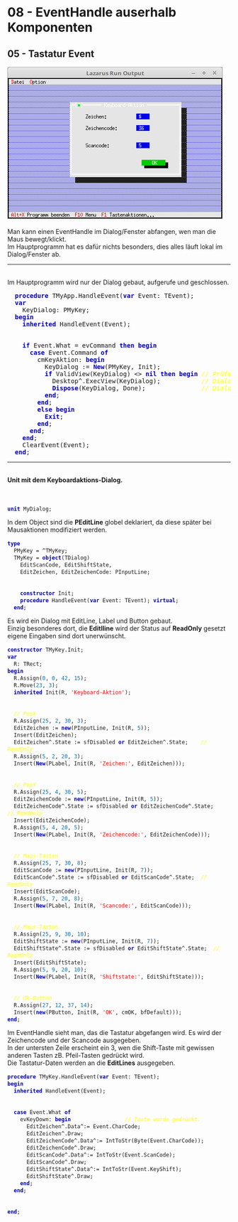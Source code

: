 <html>
    <b><h1>08 - EventHandle auserhalb Komponenten</h1></b>
    <b><h2>05 - Tastatur Event</h2></b>
<img src="image.png" alt="Selfhtml"><br><br>
Man kann einen EventHandle im Dialog/Fenster abfangen, wen man die Maus bewegt/klickt.<br>
Im Hauptprogramm hat es dafür nichts besonders, dies alles läuft lokal im Dialog/Fenster ab.<br>
<hr><br>
Im Hauptprogramm wird nur der Dialog gebaut, aufgerufe und geschlossen.<br>
<pre><code=pascal>  <b><font color="0000BB">procedure</font></b> TMyApp.HandleEvent(<b><font color="0000BB">var</font></b> Event: TEvent);
  <b><font color="0000BB">var</font></b>
    KeyDialog: PMyKey;
  <b><font color="0000BB">begin</font></b>
    <b><font color="0000BB">inherited</font></b> HandleEvent(Event);
<br>
    <b><font color="0000BB">if</font></b> Event.What = evCommand <b><font color="0000BB">then</font></b> <b><font color="0000BB">begin</font></b>
      <b><font color="0000BB">case</font></b> Event.Command <b><font color="0000BB">of</font></b>
        cmKeyAktion: <b><font color="0000BB">begin</font></b>
          KeyDialog := <b><font color="0000BB">New</font></b>(PMyKey, Init);
          <b><font color="0000BB">if</font></b> ValidView(KeyDialog) <> <b><font color="0000BB">nil</font></b> <b><font color="0000BB">then</font></b> <b><font color="0000BB">begin</font></b> <i><font color="#FFFF00">// Prüfen ob genügend Speicher.</font></i>
            Desktop^.ExecView(KeyDialog);           <i><font color="#FFFF00">// Dialog Mausaktion ausführen.</font></i>
            <b><font color="0000BB">Dispose</font></b>(KeyDialog, Done);               <i><font color="#FFFF00">// Dialog und Speicher frei geben.</font></i>
          <b><font color="0000BB">end</font></b>;
        <b><font color="0000BB">end</font></b>;
        <b><font color="0000BB">else</font></b> <b><font color="0000BB">begin</font></b>
          <b><font color="0000BB">Exit</font></b>;
        <b><font color="0000BB">end</font></b>;
      <b><font color="0000BB">end</font></b>;
    <b><font color="0000BB">end</font></b>;
    ClearEvent(Event);
  <b><font color="0000BB">end</font></b>;</code></pre>
<hr><br>
<b>Unit mit dem Keyboardaktions-Dialog.</b><br>
<br><br>
<pre><code><b><font color="0000BB">unit</font></b> MyDialog;
</code></pre>
In dem Object sind die <b>PEditLine</b> globel deklariert, da diese später bei Mausaktionen modifiziert werden.<br>
<pre><code><b><font color="0000BB">type</font></b>
  PMyKey = ^TMyKey;
  TMyKey = <b><font color="0000BB">object</font></b>(TDialog)
    EditScanCode, EditShiftState,
    EditZeichen, EditZeichenCode: PInputLine;
<br>
    <b><font color="0000BB">constructor</font></b> Init;
    <b><font color="0000BB">procedure</font></b> HandleEvent(<b><font color="0000BB">var</font></b> Event: TEvent); <b><font color="0000BB">virtual</font></b>;
  <b><font color="0000BB">end</font></b>;
</code></pre>
Es wird ein Dialog mit EditLine, Label und Button gebaut.<br>
Einzig besonderes dort, die <b>Editlline</b> wird der Status auf <b>ReadOnly</b> gesetzt eigene Eingaben sind dort unerwünscht.<br>
<pre><code><b><font color="0000BB">constructor</font></b> TMyKey.Init;
<b><font color="0000BB">var</font></b>
  R: TRect;
<b><font color="0000BB">begin</font></b>
  R.Assign(<font color="#0077BB">0</font>, <font color="#0077BB">0</font>, <font color="#0077BB">42</font>, <font color="#0077BB">15</font>);
  R.Move(<font color="#0077BB">23</font>, <font color="#0077BB">3</font>);
  <b><font color="0000BB">inherited</font></b> Init(R, <font color="#FF0000">'Keyboard-Aktion'</font>);
<br>
  <i><font color="#FFFF00">// PosX</font></i>
  R.Assign(<font color="#0077BB">25</font>, <font color="#0077BB">2</font>, <font color="#0077BB">30</font>, <font color="#0077BB">3</font>);
  EditZeichen := <b><font color="0000BB">new</font></b>(PInputLine, Init(R, <font color="#0077BB">5</font>));
  Insert(EditZeichen);
  EditZeichen^.State := sfDisabled <b><font color="0000BB">or</font></b> EditZeichen^.State;    <i><font color="#FFFF00">// ReadOnly</font></i>
  R.Assign(<font color="#0077BB">5</font>, <font color="#0077BB">2</font>, <font color="#0077BB">20</font>, <font color="#0077BB">3</font>);
  Insert(<b><font color="0000BB">New</font></b>(PLabel, Init(R, <font color="#FF0000">'Zeichen:'</font>, EditZeichen)));
<br>
  <i><font color="#FFFF00">// PosY</font></i>
  R.Assign(<font color="#0077BB">25</font>, <font color="#0077BB">4</font>, <font color="#0077BB">30</font>, <font color="#0077BB">5</font>);
  EditZeichenCode := <b><font color="0000BB">new</font></b>(PInputLine, Init(R, <font color="#0077BB">5</font>));
  EditZeichenCode^.State := sfDisabled <b><font color="0000BB">or</font></b> EditZeichenCode^.State;    <i><font color="#FFFF00">// ReadOnly</font></i>
  Insert(EditZeichenCode);
  R.Assign(<font color="#0077BB">5</font>, <font color="#0077BB">4</font>, <font color="#0077BB">20</font>, <font color="#0077BB">5</font>);
  Insert(<b><font color="0000BB">New</font></b>(PLabel, Init(R, <font color="#FF0000">'Zeichencode:'</font>, EditZeichenCode)));
<br>
  <i><font color="#FFFF00">// Maus-Tasten</font></i>
  R.Assign(<font color="#0077BB">25</font>, <font color="#0077BB">7</font>, <font color="#0077BB">30</font>, <font color="#0077BB">8</font>);
  EditScanCode := <b><font color="0000BB">new</font></b>(PInputLine, Init(R, <font color="#0077BB">7</font>));
  EditScanCode^.State := sfDisabled <b><font color="0000BB">or</font></b> EditScanCode^.State;  <i><font color="#FFFF00">// ReadOnly</font></i>
  Insert(EditScanCode);
  R.Assign(<font color="#0077BB">5</font>, <font color="#0077BB">7</font>, <font color="#0077BB">20</font>, <font color="#0077BB">8</font>);
  Insert(<b><font color="0000BB">New</font></b>(PLabel, Init(R, <font color="#FF0000">'Scancode:'</font>, EditScanCode)));
<br>
  <i><font color="#FFFF00">// Maus-Tasten</font></i>
  R.Assign(<font color="#0077BB">25</font>, <font color="#0077BB">9</font>, <font color="#0077BB">30</font>, <font color="#0077BB">10</font>);
  EditShiftState := <b><font color="0000BB">new</font></b>(PInputLine, Init(R, <font color="#0077BB">7</font>));
  EditShiftState^.State := sfDisabled <b><font color="0000BB">or</font></b> EditShiftState^.State;  <i><font color="#FFFF00">// ReadOnly</font></i>
  Insert(EditShiftState);
  R.Assign(<font color="#0077BB">5</font>, <font color="#0077BB">9</font>, <font color="#0077BB">20</font>, <font color="#0077BB">10</font>);
  Insert(<b><font color="0000BB">New</font></b>(PLabel, Init(R, <font color="#FF0000">'Shiftstate:'</font>, EditShiftState)));
<br>
  <i><font color="#FFFF00">// Ok-Button</font></i>
  R.Assign(<font color="#0077BB">27</font>, <font color="#0077BB">12</font>, <font color="#0077BB">37</font>, <font color="#0077BB">14</font>);
  Insert(<b><font color="0000BB">new</font></b>(PButton, Init(R, <font color="#FF0000">'OK'</font>, cmOK, bfDefault)));
<b><font color="0000BB">end</font></b>;
</code></pre>
Im EventHandle sieht man, das die Tastatur abgefangen wird. Es wird der Zeichencode und der Scancode ausgegeben.<br>
In der untersten Zeile erscheint ein 3, wen die Shift-Taste mit gewissen anderen Tasten zB. Pfeil-Tasten gedrückt wird.<br>
Die Tastatur-Daten werden an die <b>EditLines</b> ausgegeben.<br>
<pre><code><b><font color="0000BB">procedure</font></b> TMyKey.HandleEvent(<b><font color="0000BB">var</font></b> Event: TEvent);
<b><font color="0000BB">begin</font></b>
  <b><font color="0000BB">inherited</font></b> HandleEvent(Event);
<br>
  <b><font color="0000BB">case</font></b> Event.What <b><font color="0000BB">of</font></b>
    evKeyDown: <b><font color="0000BB">begin</font></b>                 <i><font color="#FFFF00">// Taste wurde gedrückt.</font></i>
      EditZeichen^.Data^:= Event.CharCode;
      EditZeichen^.Draw;
      EditZeichenCode^.Data^:= IntToStr(Byte(Event.CharCode));
      EditZeichenCode^.Draw;
      EditScanCode^.Data^:= IntToStr(Event.ScanCode);
      EditScanCode^.Draw;
      EditShiftState^.Data^:= IntToStr(Event.KeyShift);
      EditShiftState^.Draw;
    <b><font color="0000BB">end</font></b>;
  <b><font color="0000BB">end</font></b>;
<br>
<b><font color="0000BB">end</font></b>;
</code></pre>
<br>
</html>
